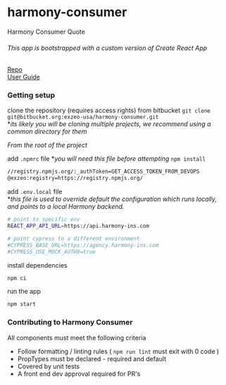 # harmony-consumer

Harmony Consumer Quote

###### This app is bootstrapped with a custom version of Create React App

[Repo](https://github.com/facebook/create-react-app)  
[User Guide](https://facebook.github.io/create-react-app/)

### Getting setup

clone the repository (requires access rights) from bitbucket
`git clone git@bitbucket.org:exzeo-usa/harmony-consumer.git`  
\*_its likely you will be cloning multiple projects, we recommend using a common directory for them_

_From the root of the project_

add `.npmrc` file \*_you will need this file before attempting_ `npm install`

```bash
//registry.npmjs.org/:_authToken=GET_ACCESS_TOKEN_FROM_DEVOPS
@exzeo:registry=https://registry.npmjs.org/
```

add `.env.local` file  
\*_this file is used to override default the configuration which runs locally, and points to a local Harmony backend._

```.bash
# point to specific env
REACT_APP_API_URL=https://api.harmony-ins.com

# point cypress to a different environment
#CYPRESS_BASE_URL=https://agency.harmony-ins.com
#CYPRESS_USE_MOCK_AUTH0=true
```

install dependencies

```bash
npm ci
```

run the app

```bash
npm start
```

### Contributing to Harmony Consumer

All components must meet the following criteria

- Follow formatting / linting rules ( `npm run lint` must exit with 0 code )
- PropTypes must be declared - required and default
- Covered by unit tests
- A front end dev approval required for PR's
